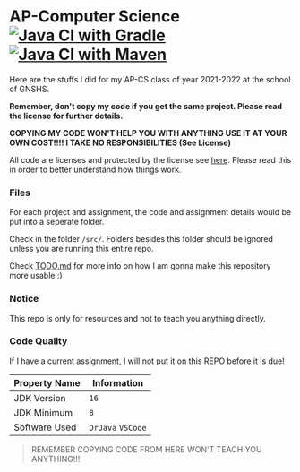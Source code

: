 # AP-Computer Science [![Java CI with Gradle](https://github.com/meng-jack/apcs/actions/workflows/gradle.yml/badge.svg)](https://github.com/meng-jack/apcs/actions/workflows/gradle.yml) [![Java CI with Maven](https://github.com/meng-jack/apcs/actions/workflows/maven.yml/badge.svg)](https://github.com/meng-jack/apcs/actions/workflows/maven.yml)

Here are the stuffs I did for my AP-CS class of year 2021-2022 at the school of GNSHS.

**Remember, don't copy my code if you get the same project. Please read the license for further details.**

**COPYING MY CODE WON'T HELP YOU WITH ANYTHING USE IT AT YOUR OWN COST!!!! I TAKE NO RESPONSIBILITIES (See License)**

All code are licenses and protected by the license see [here](./LICENSE.md). Please read this in order to better understand how things work.

### Files
For each project and assignment, the code and assignment details would be put into a seperate folder.

Check in the folder `/src/`. Folders besides this folder should be ignored unless you are running this entire repo.

Check [TODO.md](./TODO.md) for more info on how I am gonna make this repository more usable :)

### Notice

This repo is only for resources and not to teach you anything directly.

### Code Quality

If I have a current assignment, I will not put it on this REPO before it is due!



| Property Name | Information |
| ------------- | ----------- |
| JDK Version   | `16`        |
| JDK Minimum   | `8`         |
| Software Used | `DrJava` `VSCode`   |


> REMEMBER COPYING CODE FROM HERE WON'T TEACH YOU ANYTHING!!!
